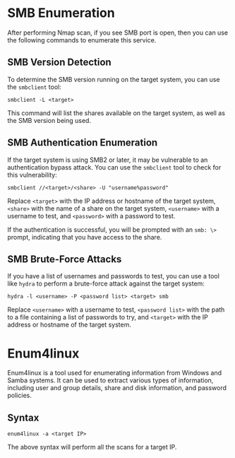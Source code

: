 # SMB Enumeration

After performing Nmap scan, if you see SMB port is open, then you can use the following commands to enumerate this service.

## SMB Version Detection

To determine the SMB version running on the target system, you can use the `smbclient` tool:

```
smbclient -L <target>
```

This command will list the shares available on the target system, as well as the SMB version being used.

## SMB Authentication Enumeration

If the target system is using SMB2 or later, it may be vulnerable to an authentication bypass attack. You can use the `smbclient` tool to check for this vulnerability:

```
smbclient //<target>/<share> -U "username%password"
```

Replace `<target>` with the IP address or hostname of the target system, `<share>` with the name of a share on the target system, `<username>` with a username to test, and `<password>` with a password to test.

If the authentication is successful, you will be prompted with an `smb: \>` prompt, indicating that you have access to the share.

## SMB Brute-Force Attacks

If you have a list of usernames and passwords to test, you can use a tool like `hydra` to perform a brute-force attack against the target system:

```
hydra -l <username> -P <password list> <target> smb
```

Replace `<username>` with a username to test, `<password list>` with the path to a file containing a list of passwords to try, and `<target>` with the IP address or hostname of the target system.

# Enum4linux

Enum4linux is a tool used for enumerating information from Windows and Samba systems. It can be used to extract various types of information, including user and group details, share and disk information, and password policies.

## Syntax

```
enum4linux -a <target IP>
```

The above syntax will perform all the scans for a target IP.
